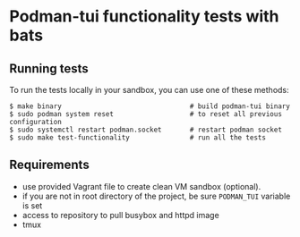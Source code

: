 # Podman-tui functionality tests with bats

## Running tests

To run the tests locally in your sandbox, you can use one of these methods:

```shell
$ make binary                                # build podman-tui binary
$ sudo podman system reset                   # to reset all previous configuration
$ sudo systemctl restart podman.socket       # restart podman socket
$ sudo make test-functionality               # run all the tests
```

## Requirements
- use provided Vagrant file to create clean VM sandbox (optional).
- if you are not in root directory of the project, be sure `PODMAN_TUI` variable is set
- access to repository to pull busybox and httpd image
- tmux
